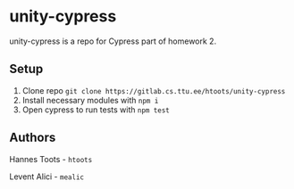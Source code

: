 # unity-cypress

unity-cypress is a repo for Cypress part of homework 2.

## Setup
1. Clone repo 
`git clone https://gitlab.cs.ttu.ee/htoots/unity-cypress`
2. Install necessary modules with `npm i`
3. Open cypress to run tests with `npm test`

## Authors
Hannes Toots - `htoots`

Levent Alici - `mealic`

